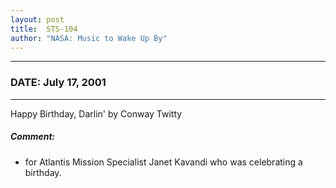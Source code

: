 ```yaml
---
layout: post
title:  STS-104
author: "NASA: Music to Wake Up By"
---
```


----
### DATE: July 17, 2001
----
Happy Birthday, Darlin' by Conway Twitty

##### Comment:
* for Atlantis Mission Specialist Janet Kavandi who was celebrating a birthday.
